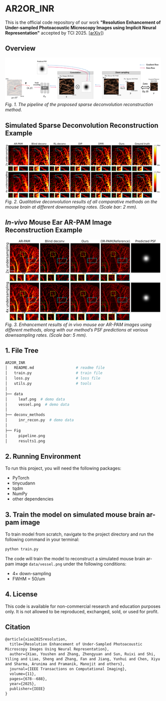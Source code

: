 # AR2OR_INR

This is the official code repository of our work **"Resolution Enhancement of Under-sampled Photoacoustic Microscopy Images using Implicit Neural Representation"** accepted by TCI 2025. [[arXiv]](arXiv:2410.19786))

## Overview
![Overview of proposed Spener](Fig/pipeline.png)
*Fig. 1. The pipeline of the proposed sparse deconvolution reconstruction method.* 

## Simulated Sparse Deconvolution Reconstruction Example
![Reconstruction of ](Fig/mouse_result.svg)
*Fig. 2. Qualitative deconvolution results of all comparative methods on the mouse brain at different downsampling rates. (Scale bar: 2 mm).* 

## *In-vivo* Mouse Ear AR-PAM Image Reconstruction Example
![Reconstruction of ](Fig/arpam_result.svg)
*Fig. 3. Enhancement results of in vivo mouse ear AR-PAM images using different methods, along with our method’s PSF predictions at various downsampling rates. (Scale bar: 5 mm).* 

## 1. File Tree
```bash
AR2OR_INR
│   README.md                   # readme file
│   train.py                    # train file
│   loss.py                     # loss file
│   utils.py                    # tools
│
├── data
│     leaf.png  # demo data 
│     vessel.png  # demo data 
│
├── deconv_methods
│     inr_recon.py  # demo data 
│     
├── Fig
│     pipeline.png     
│     results1.png     

```


## 2. Running Environment
To run this project, you will need the following packages:
- PyTorch
- tinycudann
- tqdm
- NumPy 
- other dependencies
  

  
## 3. Train the model on simulated mouse brain ar-pam image
To train model from scratch, navigate to the project directory and run the following command in your terminal:


```bash
python train.py
```

The code will train the model to reconstruct a simulated mouse brain ar-pam image `data/vessel.png` under the following conditions:
- 4× down-sampling 
- FWHM = 50/um 



## 4. License

This code is available for non-commercial research and education purposes only. It is not allowed to be reproduced, exchanged, sold, or used for profit.


## Citation
```
@article{xiao2025resolution,
  title={Resolution Enhancement of Under-Sampled Photoacoustic Microscopy Images Using Neural Representation},
  author={Xiao, Youshen and Zhang, Zhengyuan and Sun, Ruixi and Shi, Yiling and Liao, Sheng and Zhang, Fan and Jiang, Yunhui and Chen, Xiyu and Sharma, Arunima and Pramanik, Manojit and others},
  journal={IEEE Transactions on Computational Imaging},
  volume={11},
  pages={678--688},
  year={2025},
  publisher={IEEE}
}
```
